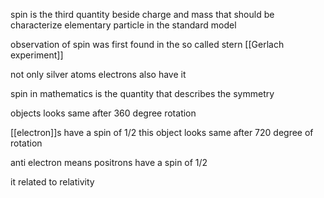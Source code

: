 


spin is the third quantity beside charge and mass that should be characterize elementary particle in the standard model


observation of spin was first found in the so called stern [[Gerlach experiment]] 

not only silver atoms electrons also have it

spin in mathematics is the quantity that describes the symmetry 

objects looks same after 360 degree rotation

[[electron]]s have a spin of 1/2 this object looks same after 720 degree of rotation

anti electron means positrons have a spin of 1/2

it related to relativity
